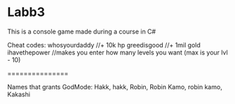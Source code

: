 # Labb3

This is a console game made during a course in C#

Cheat codes:
whosyourdaddy     //+ 10k hp
greedisgood       //+ 1mil gold
ihavethepower     //makes you enter how many levels you want (max is your lvl - 10)

===============

Names that grants GodMode:
Hakk,
hakk,
Robin,
Robin Kamo,
robin kamo,
Kakashi
